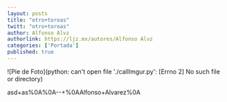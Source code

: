 ```yaml
---
layout: posts
title: "otro+toroas"
twitt: "otro+toroas"
author: Alfonso Alvz
authorlink: https://ljz.mx/autores/Alfonso Alvz
categories: ['Portada']
published: true
---
```

![Pie de Foto](python: can't open file './callImgur.py': [Errno 2] No such file or directory)

asd+as%0A%0A--+%0AAlfonso+Alvarez%0A
